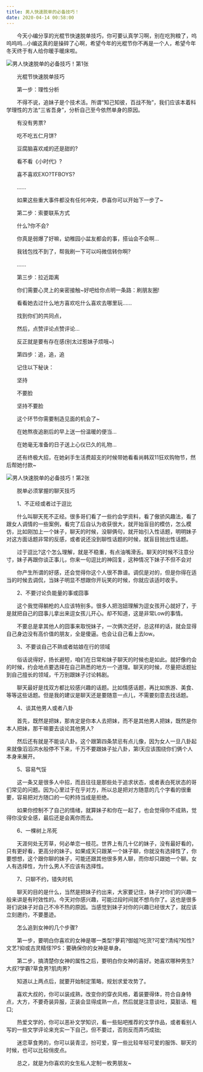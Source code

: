 ```yaml
---
title: 男人快速脱单的必备技巧！
date: 2020-04-14 00:58:00
---
```




　　今天小编分享的光棍节快速脱单技巧，你可要认真学习啊，别在吃狗粮了，呜呜呜呜...小编这真的是操碎了心啊，希望今年的光棍节你不再是一个人，希望今年冬天终于有人给你暖手暖床啦。

![男人快速脱单的必备技巧！第1张](/img/8850ed88133bd97e12cf4f36621cb1d6.jpg)

　　光棍节快速脱单技巧

　　第一步：理性分析

　　不得不说，追妹子是个技术活。所谓“知己知彼，百战不殆”，我们应该本着科学理性的方法“三省吾身”，分析自己至今依然单身的原因。

　　有没有男票?

　　吃不吃五仁月饼?

　　豆腐脑喜欢咸的还是甜的?

　　看不看《小时代》?

　　喜不喜欢EXO?TFBOYS?

　　......

　　如果这些重大事件都没有任何冲突，恭喜你可以开始下一步了~

　　第二步：索要联系方式

　　什么?你不会?

　　你真是弱爆了好嘛，幼稚园小盆友都会的事，搭讪会不会啊...

　　我钱包找不到了，帮我刷一下可以吗微信转你啊?

　　......

　　第三步：拉近距离

　　你们需要心灵上的亲密接触~好吧给你点明一条路：刷朋友圈!

　　看看她去过什么地方喜欢吃什么喜欢去哪里玩......

　　找到你们的共同点，

　　然后，点赞评论点赞评论...

　　反正就是要有存在感(别太过惹妹子烦哦~)

　　第四步：追，追，追

　　记住以下秘诀：

　　坚持

　　不要脸

　　坚持不要脸

　　这个环节你需要制造见面的机会了~

　　在她熬夜追剧后的早上送一份温暖的便当...

　　在她毫无准备的日子送上心仪已久的礼物...

　　还有终极大招，在她剁手生活费超支的时候带她看看尚韩双11狂欢购物节，然后帮她付款~

![男人快速脱单的必备技巧！第2张](/img/fdfecd0b35e934ee6b047f9ddf629ce6.jpg)

　　脱单必须掌握的聊天技巧

　　1、不正经或者过于逗比

　　什么叫聊天死不正经。很多哥们看了一些约会学资料，看了傲骄风趣法，看了跟女人调情的一些案例，看完了后自认为收获很大，就开始盲目的模仿，怎么模仿，比如刚加上一个妹子，聊天的时候，没聊俩句，就开始引入性话题，明明妹子对这方面话题非常的反感，或者说还没到聊性话题的时候，就盲目抛出性话题。

　　过于逗比?这个怎么理解，就是不稳重，有点油嘴滑舌。聊天的时候不注意分寸，妹子再跟你谈正事儿，你来一句逗比的神回复，这种情况下妹子不但不会对

　　你产生所谓的好感，还会觉得你这个人很不靠谱。调侃是对的，但是你得在适当的时候去调侃，当妹子明显不想跟你开玩笑的时候，你就应该适时收手。

　　2、不要讨论负能量的事或囧事

　　这个我觉得躺枪的人应该特别多。很多人把泡妞理解为逗女孩开心就好了，于是就把自己的囧事儿拿出来逗女孩儿开心。却不知道，这是非常Low的事情。

　　不要总是拿其他人的囧事来取悦妹子，一次俩次还好，总这样的话，就会显得自己身边没有高价值的朋友，全是傻逼。也会让自己看上去low。

　　3、不要谈自己不熟或者姑娘在行的领域

　　俗话说得好，扬长避短，咱们在日常和妹子聊天的时候也是如此。就好像约会的时候，约会地点要选择在自己熟悉的地方一个道理。聊天的时候，尽量把话题扯到自己擅长的领域，千万别跟妹子讨论韩剧。

　　聊天最好是找双方都比较感兴趣的话题。比如情感话题，再比如旅游、美食、等等这些话题。但是我的建议是聊天还是要随意一点儿，不需要刻意去找话题。

　　4、谈其他男人或者八卦

　　首先，既然是把妹，那肯定是你本人去把妹，而不是其他男人把妹，既然是你本人把妹，那干嘛要去谈论其他男人?

　　然后还有就是不能谈八卦。这个跟第四条禁忌有点儿像，因为女人一旦八卦起来就像滔滔洪水般停不下来，千万不要跟妹子扯八卦，第l天应该围绕你们俩个人本身来展开。

　　5、容易气馁

　　这一条又是很多人中招，而且往往是那些处于追求状态，或者表白死状态的哥们常见的问题。因为心里过于在乎对方，所以总是把对方随意的几个字看的很重要，容易把对方随口的一句矜持当成是拒绝。

　　如果你控制不了自己的情绪，就算妹子和你在一起了，也会觉得你不成熟，觉得你没安全感，最后还是会离你而去。

　　6、一棵树上吊死

　　天涯何处无芳草，何必单恋一枝花。世界上有几十亿的妹子，没有最好看的，只有更好看，更高分的妹子。如果成天只跟某一个妹子聊，你就没有选择性了，你要想想，这个跟你聊的妹子，可能还跟其他很多男人聊，而你却只跟她一个聊。女人有选择性，为什么男人不应该有选择性。

　　7、只聊不约，错失时机

　　聊天的目的是什么，当然是把妹子约出来，大家要记住，妹子对你们的兴趣一般来讲是有时效性的。今天对你感兴趣，可能过段时间就不想鸟你了。这也是很多哥们说妹子对自己不冷不热的原因。当感觉到妹子对你的兴趣已经很大了，就应该立刻邀约，不要墨迹。

　　怎么追到女神的几个步骤?

　　第一步，要明白你喜欢的女神是哪一类型?萝莉?御姐?吃货?可爱?清纯?知性?文艺?抑或古灵精怪?PS：要确保你的女神是单身。

　　第二步，搞清楚你女神的属性之后，要明白你女神的喜好。她喜欢哪种男生?大叔?学霸?草食男?肌肉男?

　　知道以上两点后，就要开始制定策略，规划求爱攻势了。

　　喜欢大叔的，你可以装成熟，改变你的穿衣风格，着装要得体，符合自身特点，大方，不要奇装异服，正装会显得成熟一点，然后就是注意谈吐，莫脏话、粗口;

　　热爱文学的，你可以恶补文学知识，看一些贴吧推荐的文学作品，或者看别人写的一些文学评论来充实一下自己，但不要过，否则反而弄巧成拙;

　　迷恋草食男的，你可以装青涩，扮可爱，穿一些比较年轻可爱的服饰、聊天的时候，也可以比较俏皮点。

　　总之，就是为你喜欢的女生私人定制一枚男朋友~